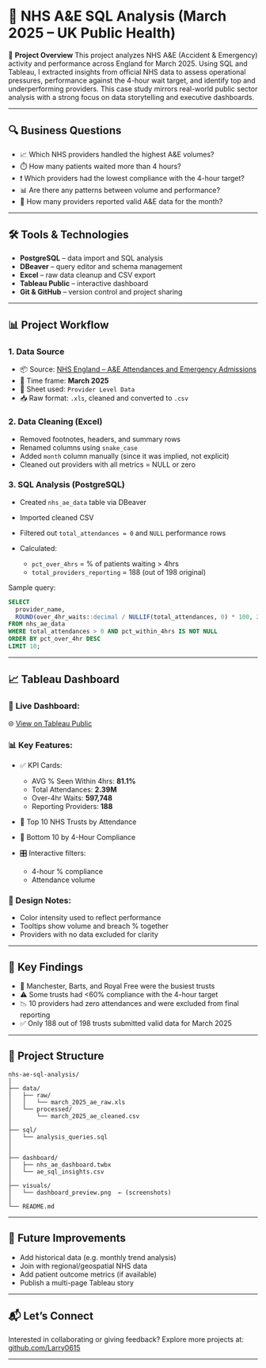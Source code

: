 # 🏥 NHS A\&E SQL Analysis (March 2025 – UK Public Health)

📌 **Project Overview**
This project analyzes NHS A&E (Accident & Emergency) activity and performance across England for March 2025. Using SQL and Tableau, I extracted insights from official NHS data to assess operational pressures, performance against the 4-hour wait target, and identify top and underperforming providers. This case study mirrors real-world public sector analysis with a strong focus on data storytelling and executive dashboards.

---

## 🔍 Business Questions

* 📈 Which NHS providers handled the highest A\&E volumes?
* ⏱️ How many patients waited more than 4 hours?
* ❗ Which providers had the lowest compliance with the 4-hour target?
* 📊 Are there any patterns between volume and performance?
* 👥 How many providers reported valid A&E data for the month?

---

## 🛠️ Tools & Technologies

* **PostgreSQL** – data import and SQL analysis
* **DBeaver** – query editor and schema management
* **Excel** – raw data cleanup and CSV export
* **Tableau Public** – interactive dashboard
* **Git & GitHub** – version control and project sharing

---

## 📊 Project Workflow

### 1. **Data Source**

* 📦 Source: [NHS England – A\&E Attendances and Emergency Admissions](https://www.england.nhs.uk/statistics/statistical-work-areas/ae-waiting-times-and-activity/)
* 📅 Time frame: **March 2025**
* 📄 Sheet used: `Provider Level Data`
* 📥 Raw format: `.xls`, cleaned and converted to `.csv`

### 2. **Data Cleaning (Excel)**

* Removed footnotes, headers, and summary rows
* Renamed columns using `snake_case`
* Added `month` column manually (since it was implied, not explicit)
* Cleaned out providers with all metrics = NULL or zero

### 3. **SQL Analysis (PostgreSQL)**

* Created `nhs_ae_data` table via DBeaver
* Imported cleaned CSV
* Filtered out `total_attendances = 0` and `NULL` performance rows
* Calculated:

  * `pct_over_4hrs` = % of patients waiting > 4hrs
  * `total_providers_reporting` = 188 (out of 198 original)

Sample query:

```sql
SELECT 
  provider_name,
  ROUND(over_4hr_waits::decimal / NULLIF(total_attendances, 0) * 100, 2) AS pct_over_4hr
FROM nhs_ae_data
WHERE total_attendances > 0 AND pct_within_4hrs IS NOT NULL
ORDER BY pct_over_4hr DESC
LIMIT 10;
```

---

## 📈 Tableau Dashboard

### 🔗 **Live Dashboard**:

🌐 [View on Tableau Public](https://public.tableau.com/views/NHSAEPerformance-March2025SQLTableau/nhs_ae_march_2025)

### 📊 Key Features:

* ✅ KPI Cards:

  * AVG % Seen Within 4hrs: **81.1%**
  * Total Attendances: **2.39M**
  * Over-4hr Waits: **597,748**
  * Reporting Providers: **188**
* 📌 Top 10 NHS Trusts by Attendance
* 🚨 Bottom 10 by 4-Hour Compliance
* 🎛 Interactive filters:

  * 4-hour % compliance
  * Attendance volume

### 🎨 Design Notes:

* Color intensity used to reflect performance
* Tooltips show volume and breach % together
* Providers with no data excluded for clarity

---

## 🧠 Key Findings

* 👥 Manchester, Barts, and Royal Free were the busiest trusts
* ⚠ Some trusts had <60% compliance with the 4-hour target
* 📉 10 providers had zero attendances and were excluded from final reporting
* ✅ Only 188 out of 198 trusts submitted valid data for March 2025

---

## 📂 Project Structure

```
nhs-ae-sql-analysis/
│
├── data/
│   ├── raw/
│   │   └── march_2025_ae_raw.xls
│   └── processed/
│       └── march_2025_ae_cleaned.csv
│
├── sql/
│   └── analysis_queries.sql
│   
│
├── dashboard/
│   ├── nhs_ae_dashboard.twbx
│   └── ae_sql_insights.csv
│
├── visuals/
│   └── dashboard_preview.png  ← (screenshots)
│
└── README.md
```

---

## 🚀 Future Improvements

* Add historical data (e.g. monthly trend analysis)
* Join with regional/geospatial NHS data
* Add patient outcome metrics (if available)
* Publish a multi-page Tableau story

---

## 📬 Let’s Connect

Interested in collaborating or giving feedback?
Explore more projects at: [github.com/Larry0615](https://github.com/Larry0615)

---
